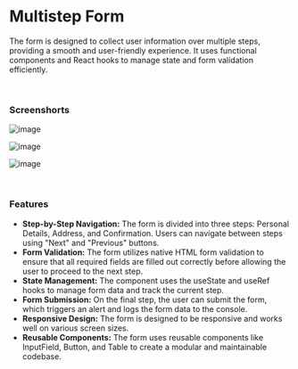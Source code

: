 # Multistep Form

The form is designed to collect user information over multiple steps, providing a smooth and user-friendly experience. It uses functional components and React hooks to manage state and form validation efficiently.

<br>

### Screenshorts

![image](https://github.com/azlibdar/r-multistep-form/assets/121456353/bc793f32-fdd4-4e2f-8f24-d61a69b8b8c8)

![image](https://github.com/azlibdar/r-multistep-form/assets/121456353/451d794e-b815-4272-8c8c-892d9561eea9)

![image](https://github.com/azlibdar/r-multistep-form/assets/121456353/847dae69-67b5-4a21-8668-c69d31c8e13e)

<br>

### Features

- **Step-by-Step Navigation:** The form is divided into three steps: Personal Details, Address, and Confirmation. Users can navigate between steps using "Next" and "Previous" buttons.
- **Form Validation:** The form utilizes native HTML form validation to ensure that all required fields are filled out correctly before allowing the user to proceed to the next step.
- **State Management:** The component uses the useState and useRef hooks to manage form data and track the current step.
- **Form Submission:** On the final step, the user can submit the form, which triggers an alert and logs the form data to the console.
- **Responsive Design:** The form is designed to be responsive and works well on various screen sizes.
- **Reusable Components:** The form uses reusable components like InputField, Button, and Table to create a modular and maintainable codebase.
